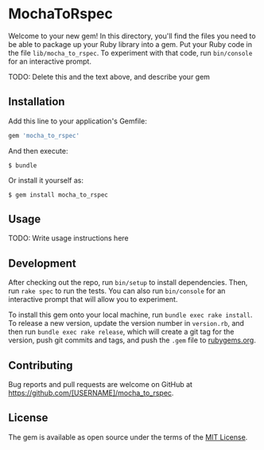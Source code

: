 # MochaToRspec

Welcome to your new gem! In this directory, you'll find the files you need to be able to package up your Ruby library into a gem. Put your Ruby code in the file `lib/mocha_to_rspec`. To experiment with that code, run `bin/console` for an interactive prompt.

TODO: Delete this and the text above, and describe your gem

## Installation

Add this line to your application's Gemfile:

```ruby
gem 'mocha_to_rspec'
```

And then execute:

    $ bundle

Or install it yourself as:

    $ gem install mocha_to_rspec

## Usage

TODO: Write usage instructions here

## Development

After checking out the repo, run `bin/setup` to install dependencies. Then, run `rake spec` to run the tests. You can also run `bin/console` for an interactive prompt that will allow you to experiment.

To install this gem onto your local machine, run `bundle exec rake install`. To release a new version, update the version number in `version.rb`, and then run `bundle exec rake release`, which will create a git tag for the version, push git commits and tags, and push the `.gem` file to [rubygems.org](https://rubygems.org).

## Contributing

Bug reports and pull requests are welcome on GitHub at https://github.com/[USERNAME]/mocha_to_rspec.

## License

The gem is available as open source under the terms of the [MIT License](https://opensource.org/licenses/MIT).
